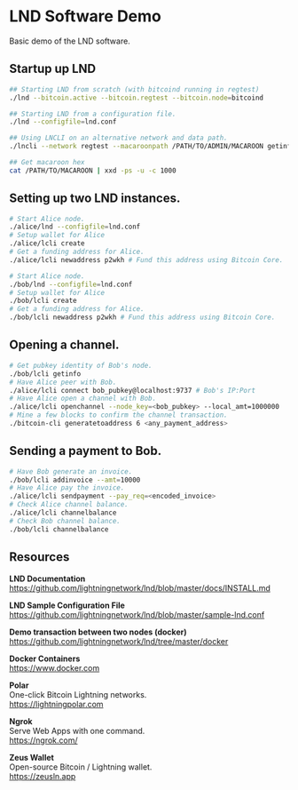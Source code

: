 # LND Software Demo
Basic demo of the LND software.

## Startup up LND
```bash
## Starting LND from scratch (with bitcoind running in regtest)
./lnd --bitcoin.active --bitcoin.regtest --bitcoin.node=bitcoind

## Starting LND from a configuration file.
./lnd --configfile=lnd.conf

## Using LNCLI on an alternative network and data path.
./lncli --network regtest --macaroonpath /PATH/TO/ADMIN/MACAROON getinfo

## Get macaroon hex
cat /PATH/TO/MACAROON | xxd -ps -u -c 1000
```

## Setting up two LND instances.
```bash
# Start Alice node.
./alice/lnd --configfile=lnd.conf
# Setup wallet for Alice
./alice/lcli create
# Get a funding address for Alice.
./alice/lcli newaddress p2wkh # Fund this address using Bitcoin Core.

# Start Alice node.
./bob/lnd --configfile=lnd.conf
# Setup wallet for Alice
./bob/lcli create
# Get a funding address for Alice.
./bob/lcli newaddress p2wkh # Fund this address using Bitcoin Core.
```

## Opening a channel.
```bash
# Get pubkey identity of Bob's node.
./bob/lcli getinfo
# Have Alice peer with Bob.
./alice/lcli connect bob_pubkey@localhost:9737 # Bob's IP:Port
# Have Alice open a channel with Bob.
./alice/lcli openchannel --node_key=<bob_pubkey> --local_amt=1000000
# Mine a few blocks to confirm the channel transaction.
./bitcoin-cli generatetoaddress 6 <any_payment_address>
```

## Sending a payment to Bob.
```bash
# Have Bob generate an invoice.
./bob/lcli addinvoice --amt=10000
# Have Alice pay the invoice.
./alice/lcli sendpayment --pay_req=<encoded_invoice>
# Check Alice channel balance.
./alice/lcli channelbalance
# Check Bob channel balance.
./bob/lcli channelbalance
```

## Resources
**LND Documentation**  
https://github.com/lightningnetwork/lnd/blob/master/docs/INSTALL.md

**LND Sample Configuration File**  
https://github.com/lightningnetwork/lnd/blob/master/sample-lnd.conf

**Demo transaction between two nodes (docker)**  
https://github.com/lightningnetwork/lnd/tree/master/docker

**Docker Containers**  
https://www.docker.com

**Polar**  
One-click Bitcoin Lightning networks.  
https://lightningpolar.com

**Ngrok**  
Serve Web Apps with one command.  
https://ngrok.com/

**Zeus Wallet**  
Open-source Bitcoin / Lightning wallet.  
https://zeusln.app
